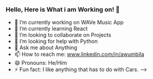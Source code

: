 ### Hello, Here is What i am Working on! 👋

- 🔭 I’m currently working on WAVe Music App
- 🌱 I’m currently learning React
- 👯 I’m looking to collaborate on Projects
- 🤔 I’m looking for help with Python
- 💬 Ask me about Anything
- 📫 How to reach me: www.linkedin.com/in/awumbila
- 😄 Pronouns: He/Him
- ⚡ Fun fact: I like anything that has to do with Cars.
-->
